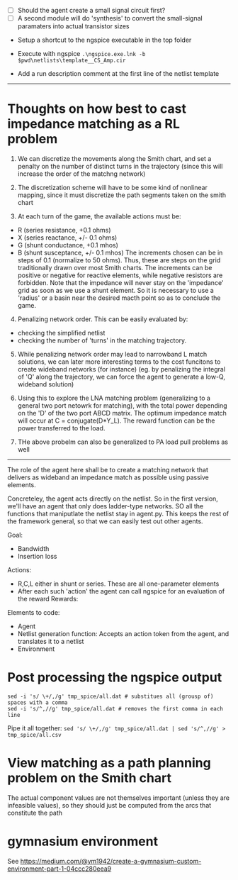 - [ ] Should the agent create a small signal circuit first?
- [ ] A second module will do 'synthesis' to convert the small-signal paramaters into actual transistor sizes

- Setup a shortcut to the ngspice executable in the top folder

- Execute with ngspice `.\ngspice.exe.lnk -b $pwd\netlists\template__CS_Amp.cir`

- Add a run description comment at the first line of the netlist template
----------------------------------------------------


# Thoughts on how best to cast impedance matching as a RL problem
1. We can discretize the movements along the Smith chart, and set a penalty on the number of distinct turns in the trajectory (since this will increase the order of the matchng network)

2. The discretization scheme will have to be some kind of nonlinear mapping, since it must discretize the path segments taken on the smith chart

3. At each turn of the game, the available actions must be:
- R (series resistance, +0.1 ohms)
- X (series reactance, +/- 0.1 ohms)
- G (shunt conductance, +0.1 mhos)
- B (shunt susceptance, +/- 0.1 mhos)
The increments chosen can be in steps of 0.1 (normalize to 50 ohms). Thus, these are steps on the grid traditionally drawn over most Smith charts. The increments can be positive or negative for reactive elements, while negative resistors are forbidden.
Note that the impedance will never stay on the 'impedance' grid as soon as we use a shunt element. So it is necessary to use a 'radius' or a basin near the desired macth point so as to conclude the game. 

4. Penalizing network order. This can be easily evaluated by:
- checking the simplified netlist
- checking the number of 'turns' in the matching trajectory.

5. While penalizing network order may lead to narrowband L match solutions, we can later more interesting terms to the cost funcitons to create wideband networks (for instance) (eg. by penalizing the integral of 'Q' along the trajectory, we can force the agent to generate a low-Q, wideband solution)

6. Using this to explore the LNA matching problem (generalizing to a general two port netowrk for matching), with the total power depending on the 'D' of the two port ABCD matrix. The optimum impedance match will occur at C = conjugate(D*Y_L). The reward function can be the power transferred to the load.
7. THe above probelm can also be generalized to PA load pull problems as well


--------------------------------------------------------------
The role of the agent here shall be to create a matching network that delivers as wideband an impedance match as possible using passive elements.


Concreteley, the agent acts directly on the netlist. 
So in the first version, we'll have an agent that only does ladder-type networks. SO all the functions that maniputlate the netlist stay in agent.py. This keeps the rest of the framework general, so that we can easily test out other agents.


Goal:
- Bandwidth
- Insertion loss

Actions:
- R,C,L either in shunt or series. These are all one-parameter elements
- After each such 'action' the agent can call ngspice for an evaluation of the reward
Rewards:



Elements to code:
- Agent
- Netlist generation function: Accepts an action token from the agent, and translates it to a netlist
- Environment


# Post processing the ngspice output
```
sed -i 's/ \+/,/g' tmp_spice/all.dat # substitues all (grousp of) spaces with a comma
sed -i 's/^,//g' tmp_spice/all.dat # removes the first comma in each line
```

Pipe it all together:
`sed 's/ \+/,/g' tmp_spice/all.dat | sed 's/^,//g' > tmp_spice/all.csv`

# View matching as a path planning problem on the Smith chart
The actual component values are not themselves important (unless they are infeasible values), so they should just be computed from the arcs that constitute the path

# gymnasium environment 
See https://medium.com/@ym1942/create-a-gymnasium-custom-environment-part-1-04ccc280eea9